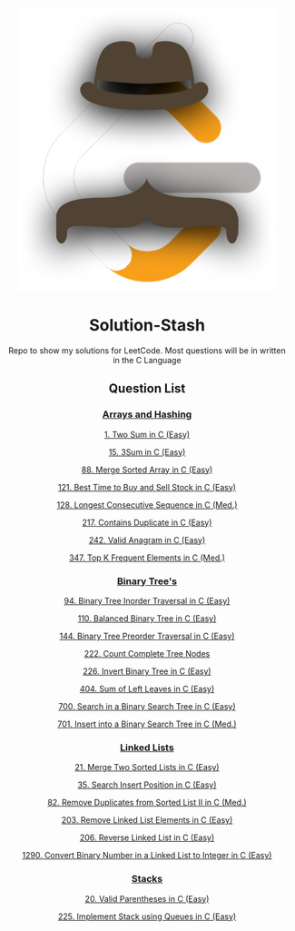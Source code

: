 <div align="center">

![Logo](https://raw.githubusercontent.com/Flapjacck/Solution-Stash/refs/heads/main/images/solutionlogo.png)

# Solution-Stash

Repo to show my solutions for LeetCode.
Most questions will be in written in the C Language

## Question List

### [Arrays and Hashing](https://github.com/Flapjacck/Solution-Stash/tree/main/Arrays%20and%20Hashing)

[1. Two Sum in C (Easy)](https://github.com/Flapjacck/Solution-Stash/blob/main/Arrays%20and%20Hashing/1.%20Two%20Sum%20C.md)

[15. 3Sum in C (Easy)](/Arrays%20and%20Hashing/15.%203Sum%20C.md)

[88. Merge Sorted Array in C (Easy)](/Arrays%20and%20Hashing/88.%20Merge%20Sorted%20Array%20%20C.md)

[121. Best Time to Buy and Sell Stock in C (Easy)](/Arrays%20and%20Hashing/121.%20Best%20Time%20to%20Buy%20and%20Sell%20Stock%20C.md)

[128. Longest Consecutive Sequence in C (Med.)](https://github.com/Flapjacck/Solution-Stash/blob/main/Arrays%20and%20Hashing/128.%20Longest%20Consecutive%20Sequence%20C.md)

[217. Contains Duplicate in C (Easy)](https://github.com/Flapjacck/Solution-Stash/blob/main/Arrays%20and%20Hashing/217.%20Contains%20Duplicate%20C.md)

[242. Valid Anagram in C (Easy)](https://github.com/Flapjacck/Solution-Stash/blob/main/Arrays%20and%20Hashing/242.%20Valid%20Anagram%20C.md)

[347. Top K Frequent Elements in C (Med.)](https://github.com/Flapjacck/Solution-Stash/blob/main/Arrays%20and%20Hashing/347.%20Top%20K%20Frequent%20Elements%20C.md)

### [Binary Tree's](https://github.com/Flapjacck/Solution-Stash/tree/main/Binary%20Tree's)

[94. Binary Tree Inorder Traversal in C (Easy)](https://github.com/Flapjacck/Solution-Stash/blob/main/Binary%20Tree's/94.%20Binary%20Tree%20Inorder%20Traversal%20C.md)

[110. Balanced Binary Tree in C (Easy)](/Binary%20Tree's/110.%20Balanced%20Binary%20Tree%20C.md)

[144. Binary Tree Preorder Traversal in C (Easy)](/Binary%20Tree's/144.%20Binary%20Tree%20Preorder%20Traversal%20C.md)

[222. Count Complete Tree Nodes](/Binary%20Tree's/222.%20Count%20Complete%20Tree%20Nodes%20C.md)

[226. Invert Binary Tree in C (Easy)](/Binary%20Tree's/226.%20Invert%20Binary%20Tree%20C.md)

[404. Sum of Left Leaves in C (Easy)](https://github.com/Flapjacck/Solution-Stash/blob/main/Binary%20Tree's/404.%20Sum%20of%20Left%20Leaves%20C.md)

[700. Search in a Binary Search Tree in C (Easy)](/Binary%20Tree's/700.%20Search%20in%20a%20Binary%20Search%20Tree%20C.md)

[701. Insert into a Binary Search Tree in C (Med.)](/Binary%20Tree's/701.%20Insert%20into%20a%20Binary%20Search%20Tree%20C.md)

### [Linked Lists](https://github.com/Flapjacck/Solution-Stash/tree/main/Linked%20Lists)

[21. Merge Two Sorted Lists in C (Easy)](/Linked%20Lists/21.%20Merge%20Two%20Sorted%20Lists%20C.md)

[35. Search Insert Position in C (Easy)](/Linked%20Lists/35.%20Search%20Insert%20Position%20C.md)

[82. Remove Duplicates from Sorted List II in C (Med.)](https://github.com/Flapjacck/Solution-Stash/blob/main/Linked%20Lists/82.%20Remove%20Duplicates%20from%20Sorted%20List%20II%20C.md)

[203. Remove Linked List Elements in C (Easy)](https://github.com/Flapjacck/Solution-Stash/blob/main/Linked%20Lists/203.%20Remove%20Linked%20List%20Elements%20C.md)

[206. Reverse Linked List in C (Easy)](https://github.com/Flapjacck/Solution-Stash/blob/main/Linked%20Lists/206.%20Reverse%20Linked%20List%20C.md)

[1290. Convert Binary Number in a Linked List to Integer in C (Easy)](https://github.com/Flapjacck/Solution-Stash/blob/main/Linked%20Lists/1290.%20Convert%20Binary%20Number%20in%20a%20Linked%20List%20to%20Integer%20C.md)

### [Stacks](/Stacks/)

[20. Valid Parentheses in C (Easy)](/Stacks/20.%20Valid%20Parentheses%20C.md)

[225. Implement Stack using Queues in C (Easy)](/Stacks/225.%20Implement%20Stack%20using%20Queues%20C.md)
